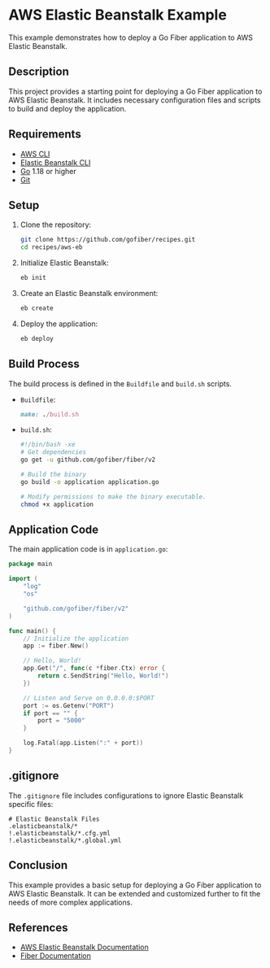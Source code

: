 # AWS Elastic Beanstalk Example

This example demonstrates how to deploy a Go Fiber application to AWS Elastic Beanstalk.

## Description

This project provides a starting point for deploying a Go Fiber application to AWS Elastic Beanstalk. It includes necessary configuration files and scripts to build and deploy the application.

## Requirements

- [AWS CLI](https://aws.amazon.com/cli/)
- [Elastic Beanstalk CLI](https://docs.aws.amazon.com/elasticbeanstalk/latest/dg/eb-cli3-install.html)
- [Go](https://golang.org/dl/) 1.18 or higher
- [Git](https://git-scm.com/downloads)

## Setup

1. Clone the repository:
    ```bash
    git clone https://github.com/gofiber/recipes.git
    cd recipes/aws-eb
    ```

2. Initialize Elastic Beanstalk:
    ```bash
    eb init
    ```

3. Create an Elastic Beanstalk environment:
    ```bash
    eb create
    ```

4. Deploy the application:
    ```bash
    eb deploy
    ```

## Build Process

The build process is defined in the `Buildfile` and `build.sh` scripts.

- `Buildfile`:
    ```ruby
    make: ./build.sh
    ```

- `build.sh`:
    ```bash
    #!/bin/bash -xe
    # Get dependencies
    go get -u github.com/gofiber/fiber/v2

    # Build the binary
    go build -o application application.go

    # Modify permissions to make the binary executable.
    chmod +x application
    ```

## Application Code

The main application code is in `application.go`:
```go
package main

import (
    "log"
    "os"

    "github.com/gofiber/fiber/v2"
)

func main() {
    // Initialize the application
    app := fiber.New()

    // Hello, World!
    app.Get("/", func(c *fiber.Ctx) error {
        return c.SendString("Hello, World!")
    })

    // Listen and Serve on 0.0.0.0:$PORT
    port := os.Getenv("PORT")
    if port == "" {
        port = "5000"
    }

    log.Fatal(app.Listen(":" + port))
}
```

## .gitignore

The `.gitignore` file includes configurations to ignore Elastic Beanstalk specific files:
```plaintext
# Elastic Beanstalk Files
.elasticbeanstalk/*
!.elasticbeanstalk/*.cfg.yml
!.elasticbeanstalk/*.global.yml
```

## Conclusion

This example provides a basic setup for deploying a Go Fiber application to AWS Elastic Beanstalk. It can be extended and customized further to fit the needs of more complex applications.

## References

- [AWS Elastic Beanstalk Documentation](https://docs.aws.amazon.com/elasticbeanstalk/latest/dg/Welcome.html)
- [Fiber Documentation](https://docs.gofiber.io)

